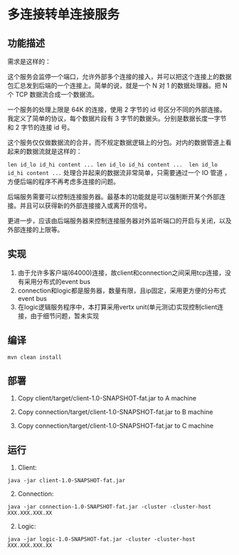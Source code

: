 # 多连接转单连接服务

## 功能描述

需求是这样的：

这个服务会监停一个端口，允许外部多个连接的接入，并可以把这个连接上的数据包汇总发到后端的一个连接上。简单的说，就是一个 N 对 1 的数据处理器。把 N 个 TCP 数据流合成一个数据流。

一个服务的处理上限是 64K 的连接，使用 2 字节的 id 号区分不同的外部连接。我定义了简单的协议，每个数据片段有 3 字节的数据头。分别是数据长度一字节和 2 字节的连接 id 号。

这个服务仅仅做数据流的合并，而不规定数据逻辑上的分包。对内的数据管道上看起来的数据流就是这样的：

```len id_lo id_hi content ... len id_lo id_hi content ...  len id_lo id_hi content ...``` 
处理合并起来的数据流非常简单，只需要通过一个 IO 管道 ，方便后端的程序不再考虑多连接的问题。

后端服务需要可以控制连接服务器。最基本的功能就是可以强制断开某个外部连接。并且可以获得新的外部连接接入或离开的信号。

更进一步，应该由后端服务器来控制连接服务器对外监听端口的开启与关闭，以及外部连接的上限等。

## 实现
1. 由于允许多客户端(64000)连接，故client和connection之间采用tcp连接，没有采用分布式的event bus
2. connection和logic都是服务器，数量有限，且ip固定，采用更方便的分布式event bus
3. 在logic逻辑服务程序中，本打算采用vertx unit(单元测试)实现控制client连接，由于细节问题，暂未实现


## 编译


```mvn clean install```


## 部署

1. Copy client/target/client-1.0-SNAPSHOT-fat.jar to A machine

2. Copy connection/target/client-1.0-SNAPSHOT-fat.jar to B machine 

3. Copy connection/target/client-1.0-SNAPSHOT-fat.jar to C machine

## 运行

1. Client:

```java -jar client-1.0-SNAPSHOT-fat.jar```


2. Connection:

```java -jar connection-1.0-SNAPSHOT-fat.jar -cluster -cluster-host XXX.XXX.XXX.XX```

2. Logic:

```java -jar logic-1.0-SNAPSHOT-fat.jar -cluster -cluster-host XXX.XXX.XXX.XX```



